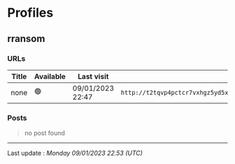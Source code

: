 # Profiles

## **rransom**


### URLs
| Title | Available | Last visit | fqdn | screen 
|---|---|---|---|---|
| none | 🟢 | 09/01/2023 22:47 | `http://t2tqvp4pctcr7vxhgz5yd5x4ino5tw7jzs3whbntxirhp32djhi7q3id.onion` | <a href="https://www.ransomware.live/screenshots/t2tqvp4pctcr7vxhgz5yd5x4ino5tw7jzs3whbntxirhp32djhi7q3id-onion.png" target=_blank>📸</a> | 

### Posts

> no post found


 --- 


Last update : _Monday 09/01/2023 22.53 (UTC)_
